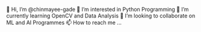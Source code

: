 👋 Hi, I’m @chinmayee-gade
👀 I’m interested in Python Programming
🌱 I’m currently learning OpenCV and Data Analysis
💞️ I’m looking to collaborate on ML and AI Programmes
📫 How to reach me ...
